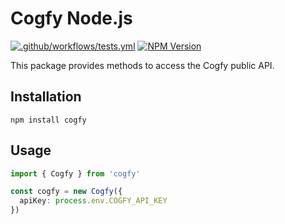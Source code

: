 # Cogfy Node.js

[![.github/workflows/tests.yml](https://github.com/IndigoHive/cogfy-node/actions/workflows/tests.yml/badge.svg)](https://github.com/IndigoHive/cogfy-node/actions/workflows/tests.yml)
[![NPM Version](https://img.shields.io/npm/v/cogfy)](https://www.npmjs.com/package/cogfy)

This package provides methods to access the Cogfy public API.

## Installation

```
npm install cogfy
```

## Usage

```typescript
import { Cogfy } from 'cogfy'

const cogfy = new Cogfy({
  apiKey: process.env.COGFY_API_KEY
})
```
